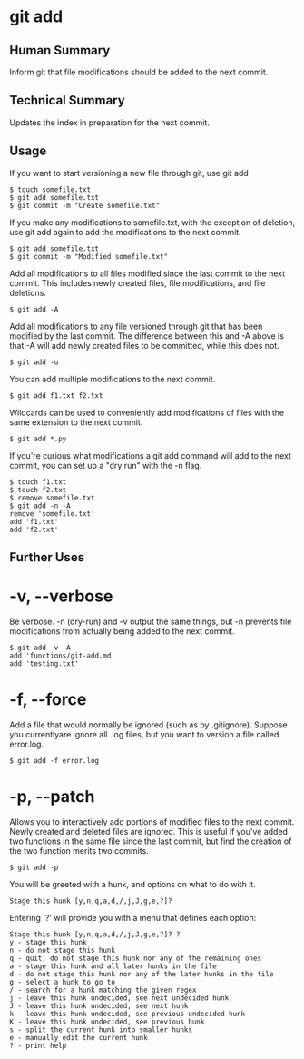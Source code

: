 git add
=======

Human Summary
-------------
Inform git that file modifications should be added to the next commit.


Technical Summary
-----------------
Updates the index in preparation for the next commit.

Usage
-----

If you want to start versioning a new file through git, use git add 

    $ touch somefile.txt
    $ git add somefile.txt
    $ git commit -m "Create somefile.txt"

If you make any modifications to somefile.txt, with the exception of deletion,
use git add again to add the modifications to the next commit.

    $ git add somefile.txt
    $ git commit -m "Modified somefile.txt"

Add all modifications to all files modified since the last commit to the next
commit. This includes newly created files, file modifications, and file
deletions.

    $ git add -A

Add all modifications to any file versioned through git that has been modified
by the last commit. The difference between this and -A above is that -A will
add newly created files to be committed, while this does not.

    $ git add -u

You can add multiple modifications to the next commit.

    $ git add f1.txt f2.txt

Wildcards can be used to conveniently add modifications of files with the same
extension to the next commit.

    $ git add *.py

If you're curious what modifications a git add command will add to the next
commit, you can set up a "dry run" with the -n flag.

    $ touch f1.txt
    $ touch f2.txt
    $ remove somefile.txt
    $ git add -n -A
    remove 'somefile.txt'
    add 'f1.txt'
    add 'f2.txt'
    

Further Uses
------------

# -v, --verbose

Be verbose. -n (dry-run) and -v output the same things, but -n prevents file
modifications from actually being added to the next commit.

    $ git add -v -A
    add 'functions/git-add.md'
    add 'testing.txt'

# -f, --force

Add a file that would normally be ignored (such as by .gitignore). Suppose you
currentlyare ignore all .log files, but you want to version a file called
error.log.

    $ git add -f error.log

# -p, --patch

Allows you to interactively add portions of modified files to the next commit.
Newly created and deleted files are ignored. This is useful if you've added two
functions in the same file since the last commit, but find the creation of the
two function merits two commits.

    $ git add -p

You will be greeted with a hunk, and options on what to do with it.

    Stage this hunk [y,n,q,a,d,/,j,J,g,e,?]?

Entering '?' will provide you with a menu that defines each option:

    Stage this hunk [y,n,q,a,d,/,j,J,g,e,?]? ?
    y - stage this hunk
    n - do not stage this hunk
    q - quit; do not stage this hunk nor any of the remaining ones
    a - stage this hunk and all later hunks in the file
    d - do not stage this hunk nor any of the later hunks in the file
    g - select a hunk to go to
    / - search for a hunk matching the given regex
    j - leave this hunk undecided, see next undecided hunk
    J - leave this hunk undecided, see next hunk
    k - leave this hunk undecided, see previous undecided hunk
    K - leave this hunk undecided, see previous hunk
    s - split the current hunk into smaller hunks
    e - manually edit the current hunk
    ? - print help

